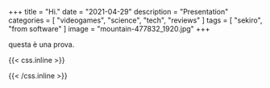 +++
title = "Hi."
date = "2021-04-29"
description = "Presentation"
categories = [
    "videogames",
    "science",
    "tech",
    "reviews"
]
tags = [
    "sekiro",
    "from software"
]
image = "mountain-477832_1920.jpg"
+++

questa è una prova.

{{< css.inline >}}
<style>
.canon { background: white; width: 100%; height: auto; }
</style>
{{< /css.inline >}}
